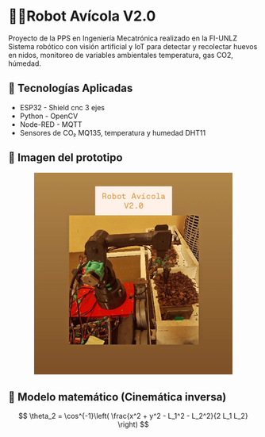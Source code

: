 # 🐔🥚Robot Avícola V2.0

Proyecto de la PPS en Ingeniería Mecatrónica realizado en la FI-UNLZ
Sistema robótico con visión artificial y IoT para detectar y recolectar huevos en nidos, monitoreo de variables ambientales temperatura, gas CO2, húmedad.

## 🚀 Tecnologías Aplicadas
- ESP32 - Shield cnc 3 ejes
- Python - OpenCV
- Node-RED - MQTT
- Sensores de CO₂ MQ135, temperatura y humedad DHT11

## 📸 Imagen del prototipo

<p align="center">
  <img src="robot.jpg" alt="Vista del robot" width="400"/>
</p>


## 📐 Modelo matemático (Cinemática inversa)
$$
\theta_2 = \cos^{-1}\left( \frac{x^2 + y^2 - L_1^2 - L_2^2}{2 L_1 L_2} \right)
$$
